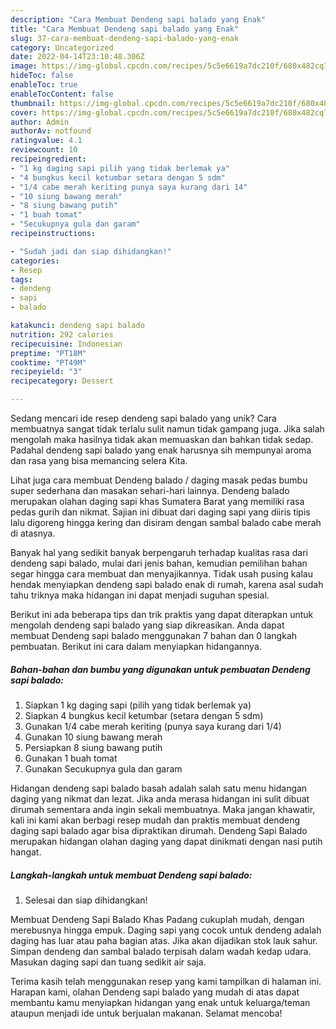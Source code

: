 ```yaml
---
description: "Cara Membuat Dendeng sapi balado yang Enak"
title: "Cara Membuat Dendeng sapi balado yang Enak"
slug: 37-cara-membuat-dendeng-sapi-balado-yang-enak
category: Uncategorized
date: 2022-04-14T23:10:48.306Z
image: https://img-global.cpcdn.com/recipes/5c5e6619a7dc210f/680x482cq70/dendeng-sapi-balado-foto-resep-utama.jpg
hideToc: false
enableToc: true
enableTocContent: false
thumbnail: https://img-global.cpcdn.com/recipes/5c5e6619a7dc210f/680x482cq70/dendeng-sapi-balado-foto-resep-utama.jpg
cover: https://img-global.cpcdn.com/recipes/5c5e6619a7dc210f/680x482cq70/dendeng-sapi-balado-foto-resep-utama.jpg
author: Admin
authorAv: notfound
ratingvalue: 4.1
reviewcount: 10
recipeingredient:
- "1 kg daging sapi pilih yang tidak berlemak ya"
- "4 bungkus kecil ketumbar setara dengan 5 sdm"
- "1/4 cabe merah keriting punya saya kurang dari 14"
- "10 siung bawang merah"
- "8 siung bawang putih"
- "1 buah tomat"
- "Secukupnya gula dan garam"
recipeinstructions:

- "Sudah jadi dan siap dihidangkan!"
categories:
- Resep
tags:
- dendeng
- sapi
- balado

katakunci: dendeng sapi balado 
nutrition: 292 calories
recipecuisine: Indonesian
preptime: "PT18M"
cooktime: "PT49M"
recipeyield: "3"
recipecategory: Dessert

---
```





Sedang mencari ide resep dendeng sapi balado yang unik? Cara membuatnya sangat tidak terlalu sulit namun tidak gampang juga. Jika salah mengolah maka hasilnya tidak akan memuaskan dan bahkan tidak sedap. Padahal dendeng sapi balado yang enak harusnya sih mempunyai aroma dan rasa yang bisa memancing selera Kita.





Lihat juga cara membuat Dendeng balado / daging masak pedas bumbu super sederhana dan masakan sehari-hari lainnya. Dendeng balado merupakan olahan daging sapi khas Sumatera Barat yang memiliki rasa pedas gurih dan nikmat. Sajian ini dibuat dari daging sapi yang diiris tipis lalu digoreng hingga kering dan disiram dengan sambal balado cabe merah di atasnya.

Banyak hal yang sedikit banyak berpengaruh terhadap kualitas rasa dari dendeng sapi balado, mulai dari jenis bahan, kemudian pemilihan bahan segar hingga cara membuat dan menyajikannya. Tidak usah pusing kalau hendak menyiapkan dendeng sapi balado enak di rumah, karena asal sudah tahu triknya maka hidangan ini dapat menjadi suguhan spesial.






Berikut ini ada beberapa tips dan trik praktis yang dapat diterapkan untuk mengolah dendeng sapi balado yang siap dikreasikan. Anda dapat membuat Dendeng sapi balado menggunakan 7 bahan dan 0 langkah pembuatan. Berikut ini cara dalam menyiapkan hidangannya.

<!--inarticleads1-->

##### Bahan-bahan dan bumbu yang digunakan untuk pembuatan Dendeng sapi balado:

1. Siapkan 1 kg daging sapi (pilih yang tidak berlemak ya)
1. Siapkan 4 bungkus kecil ketumbar (setara dengan 5 sdm)
1. Gunakan 1/4 cabe merah keriting (punya saya kurang dari 1/4)
1. Gunakan 10 siung bawang merah
1. Persiapkan 8 siung bawang putih
1. Gunakan 1 buah tomat
1. Gunakan Secukupnya gula dan garam


Hidangan dendeng sapi balado basah adalah salah satu menu hidangan daging yang nikmat dan lezat. Jika anda merasa hidangan ini sulit dibuat dirumah sementara anda ingin sekali membuatnya. Maka jangan khawatir, kali ini kami akan berbagi resep mudah dan praktis membuat dendeng daging sapi balado agar bisa dipraktikan dirumah. Dendeng Sapi Balado merupakan hidangan olahan daging yang dapat dinikmati dengan nasi putih hangat. 

<!--inarticleads2-->

##### Langkah-langkah untuk membuat Dendeng sapi balado:


1. Selesai dan siap dihidangkan!

Membuat Dendeng Sapi Balado Khas Padang cukuplah mudah, dengan merebusnya hingga empuk. Daging sapi yang cocok untuk dendeng adalah daging has luar atau paha bagian atas. Jika akan dijadikan stok lauk sahur. Simpan dendeng dan sambal balado terpisah dalam wadah kedap udara. Masukan daging sapi dan tuang sedikit air saja. 

Terima kasih telah menggunakan resep yang kami tampilkan di halaman ini. Harapan kami, olahan Dendeng sapi balado yang mudah di atas dapat membantu kamu menyiapkan hidangan yang enak untuk keluarga/teman ataupun menjadi ide untuk berjualan makanan. Selamat mencoba!
